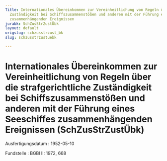 ```yaml
---
Title: Internationales Übereinkommen zur Vereinheitlichung von Regeln über die strafgerichtliche
  Zuständigkeit bei Schiffszusammenstößen und anderen mit der Führung eines Seeschiffes
  zusammenhängenden Ereignissen
jurabk: SchZusStrZustÜbk
layout: default
origslug: schzusstrzust_bk
slug: schzusstrzustuebk

---
```


# Internationales Übereinkommen zur Vereinheitlichung von Regeln über die strafgerichtliche Zuständigkeit bei Schiffszusammenstößen und anderen mit der Führung eines Seeschiffes zusammenhängenden Ereignissen (SchZusStrZustÜbk)

Ausfertigungsdatum
:   1952-05-10

Fundstelle
:   BGBl II: 1972, 668

